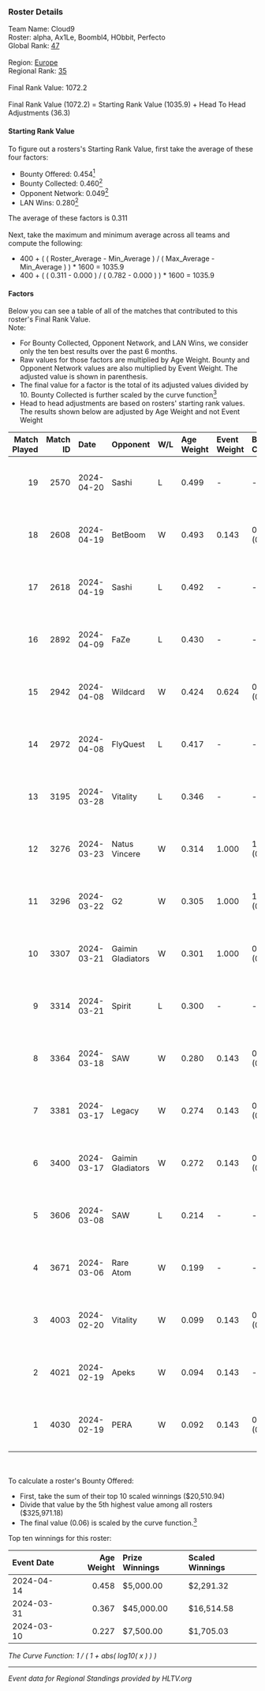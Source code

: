 ### Roster Details<br />
Team Name: Cloud9<br />
Roster: alpha, Ax1Le, Boombl4, HObbit, Perfecto<br />
Global Rank: [47](../standings_global.md)<br />
<br />
Region: [Europe]( ../standings_europe.md)<br />
Regional Rank: [35]( ../standings_europe.md)<br />
<br />
Final Rank Value:  1072.2<br />
<br />
Final Rank Value (1072.2) = Starting Rank Value (1035.9) + Head To Head Adjustments (36.3)<br />

#### Starting Rank Value<br />
To figure out a rosters's Starting Rank Value, first take the average of these four factors:<br />
- Bounty Offered: 0.454[<sup>1</sup>](#table2)
- Bounty Collected: 0.460[<sup>2</sup>](#table1)
- Opponent Network: 0.049[<sup>2</sup>](#table1)
- LAN Wins: 0.280[<sup>2</sup>](#table1)

The average of these factors is 0.311<br />
<br />
Next, take the maximum and minimum average across all teams and compute the following:<br />
- 400 + ( ( Roster_Average - Min_Average ) / ( Max_Average - Min_Average ) ) * 1600 = 1035.9
- 400 + ( ( 0.311 - 0.000 ) / ( 0.782 - 0.000 ) ) * 1600 = 1035.9


#### Factors<br />
Below you can see a table of all of the matches that contributed to this roster's Final Rank Value.<br />
Note:<br />

- For Bounty Collected, Opponent Network, and LAN Wins, we consider only the ten best results over the past 6 months.
- Raw values for those factors are multiplied by Age Weight. Bounty and Opponent Network values are also multiplied by Event Weight. The adjusted value is shown in parenthesis.
- The final value for a factor is the total of its adjusted values divided by 10. Bounty Collected is further scaled by the curve function[<sup>3</sup>](#curveFunction)
- Head to head adjustments are based on rosters' starting rank values. The results shown below are adjusted by Age Weight and not Event Weight
<span id="table1"></span><br />


| Match Played | Match ID | Date       | Opponent          | W/L | Age Weight | Event Weight | Bounty Collected | Opponent Network | LAN Wins  | H2H Adj. | Roster                                       |
| -: | -: | :- | :- | :- | :- | :- | :- | :- | :- | -: | :- |
|           19 |     2570 | 2024-04-20 | Sashi             | L   | 0.499      | -            | -                | -                | -         |    -6.46 | alpha, Ax1Le, Boombl4, HObbit, Perfecto      |
|           18 |     2608 | 2024-04-19 | BetBoom           | W   | 0.493      | 0.143        | 0.252 (0.018)    | 0.563 (0.040)    | -         |    13.49 | alpha, Ax1Le, Boombl4, HObbit, Perfecto      |
|           17 |     2618 | 2024-04-19 | Sashi             | L   | 0.492      | -            | -                | -                | -         |    -6.35 | alpha, Ax1Le, Boombl4, HObbit, Perfecto      |
|           16 |     2892 | 2024-04-09 | FaZe              | L   | 0.430      | -            | -                | -                | -         |    -0.39 | Ax1Le, Boombl4, electroNic, HObbit, Perfecto |
|           15 |     2942 | 2024-04-08 | Wildcard          | W   | 0.424      | 0.624        | 0.006 (0.001)    | -                | 1 (0.424) |     0.71 | Ax1Le, Boombl4, electroNic, HObbit, Perfecto |
|           14 |     2972 | 2024-04-08 | FlyQuest          | L   | 0.417      | -            | -                | -                | -         |    -4.96 | Ax1Le, Boombl4, electroNic, HObbit, Perfecto |
|           13 |     3195 | 2024-03-28 | Vitality          | L   | 0.346      | -            | -                | -                | -         |    -0.14 | Ax1Le, Boombl4, electroNic, HObbit, Perfecto |
|           12 |     3276 | 2024-03-23 | Natus Vincere     | W   | 0.314      | 1.000        | 1.000 (0.314)    | 0.343 (0.108)    | 1 (0.314) |     9.83 | Ax1Le, Boombl4, electroNic, HObbit, Perfecto |
|           11 |     3296 | 2024-03-22 | G2                | W   | 0.305      | 1.000        | 1.000 (0.305)    | 0.516 (0.157)    | 1 (0.305) |     9.57 | Ax1Le, Boombl4, electroNic, HObbit, Perfecto |
|           10 |     3307 | 2024-03-21 | Gaimin Gladiators | W   | 0.301      | 1.000        | 0.038 (0.012)    | 0.366 (0.110)    | 1 (0.301) |     3.99 | Ax1Le, Boombl4, electroNic, HObbit, Perfecto |
|            9 |     3314 | 2024-03-21 | Spirit            | L   | 0.300      | -            | -                | -                | -         |    -0.08 | Ax1Le, Boombl4, electroNic, HObbit, Perfecto |
|            8 |     3364 | 2024-03-18 | SAW               | W   | 0.280      | 0.143        | 0.106 (0.004)    | 0.560 (0.022)    | 1 (0.280) |     6.01 | Ax1Le, Boombl4, electroNic, HObbit, Perfecto |
|            7 |     3381 | 2024-03-17 | Legacy            | W   | 0.274      | 0.143        | 0.122 (0.005)    | 0.663 (0.026)    | 1 (0.274) |     4.14 | Ax1Le, Boombl4, electroNic, HObbit, Perfecto |
|            6 |     3400 | 2024-03-17 | Gaimin Gladiators | W   | 0.272      | 0.143        | 0.038 (0.001)    | 0.366 (0.014)    | 1 (0.272) |     3.58 | Ax1Le, Boombl4, electroNic, HObbit, Perfecto |
|            5 |     3606 | 2024-03-08 | SAW               | L   | 0.214      | -            | -                | -                | -         |    -2.14 | Ax1Le, Boombl4, electroNic, HObbit, Perfecto |
|            4 |     3671 | 2024-03-06 | Rare Atom         | W   | 0.199      | -            | -                | -                | -         |     0.37 | Ax1Le, Boombl4, electroNic, HObbit, Perfecto |
|            3 |     4003 | 2024-02-20 | Vitality          | W   | 0.099      | 0.143        | 0.650 (0.009)    | 0.396 (0.006)    | 1 (0.099) |     3.09 | Ax1Le, Boombl4, electroNic, HObbit, Perfecto |
|            2 |     4021 | 2024-02-19 | Apeks             | W   | 0.094      | 0.143        | -                | 0.174 (0.002)    | 1 (0.094) |     0.96 | Ax1Le, Boombl4, electroNic, HObbit, Perfecto |
|            1 |     4030 | 2024-02-19 | PERA              | W   | 0.092      | 0.143        | 0.048 (0.001)    | 0.468 (0.006)    | 1 (0.092) |     1.03 | Ax1Le, Boombl4, electroNic, HObbit, Perfecto |

<br />
<span id="table2"></span><br />
To calculate a roster's Bounty Offered:<br />

- First, take the sum of their top 10 scaled winnings ($20,510.94)
- Divide that value by the 5th highest value among all rosters ($325,971.18)
- The final value (0.06) is scaled by the curve function.[<sup>3</sup>](#curveFunction)

Top ten winnings for this roster:<br />

| Event Date | Age Weight | Prize Winnings | Scaled Winnings |
| :- | -: | :- | :- |
| 2024-04-14 |      0.458 | $5,000.00      | $2,291.32       |
| 2024-03-31 |      0.367 | $45,000.00     | $16,514.58      |
| 2024-03-10 |      0.227 | $7,500.00      | $1,705.03       |


<span id="curveFunction"></span>_The Curve Function: 1 / ( 1 + abs( log10( x ) ) )_<br />

---
_Event data for Regional Standings provided by HLTV.org_<br />
